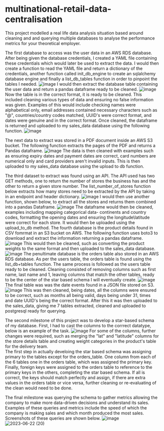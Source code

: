 # multinational-retail-data-centralisation

This project modelled a real life data analysis situation based around cleaning and and querying multiple databases to analyse the performance metrics for your theoretical employer. 

The first database to access was the user data in an AWS RDS database. After being given the database credentials, I created a YAML file containing these credentials which would later be used to extract the data. I would then create a function to read the YAML file and return a dictionary of the credentials, another function called init_db_engine to create an sqlalchemy database engine and finally a list_db_tables function in order to pinpoint the tables I needed.
![image](https://github.com/OllieMountier/multinational-retail-data-centralisation/assets/116648304/c0be81e4-3f85-4d1d-9c05-8e70451cef41)
I would then extract the database table containing the user data and return a pandas dataframe ready to be cleaned.
![image](https://github.com/OllieMountier/multinational-retail-data-centralisation/assets/116648304/e7697a44-6ac8-44f2-86ec-b925b0c60688)
Now the table is in the correct format, it is ready to be cleaned. This included cleaning various types of data and ensuring no false information was given. Examples of this would include checking names were alphabetical only, email addresses contained necessary characters such as "@", countries/country codes matched, UUID's were correct format, and dates were genuine and in the correct format. Once cleaned, the dataframe is returned and uploaded to my sales_data database using the following function.
![image](https://github.com/OllieMountier/multinational-retail-data-centralisation/assets/116648304/db1752a4-1f80-4097-8310-e7a58c3554d1)

The next data to extract was stored in a PDF document inside an AWS S3 bucket. The following function extracts the pages of the PDF and returns a Pandas dataframe.
![image](https://github.com/OllieMountier/multinational-retail-data-centralisation/assets/116648304/e02ec2a8-ca76-47c0-b91d-148f072515cb)
The data is then cleaned with examples such as ensuring expiry dates and payment dates are correct, card numbers are numerical only and card providers aren't invalid inputs. This is then uploaded to my sales_data database using the upload to db function.

The third dataset to extract was found using an API. The API used has two GET methods, one to return the number of stores the business has and the other to return a given store number. The list_number_of_stores function below extracts how many stores need to be extracted by the API by taking in an endpoint and header dictionary.
![image](https://github.com/OllieMountier/multinational-retail-data-centralisation/assets/116648304/5f0db4dd-7c9d-490e-81ee-57f1ffec584e)
I would then use another function, shown below, to extract all the stores and returns them combined into a pandas Dataframe.
![image](https://github.com/OllieMountier/multinational-retail-data-centralisation/assets/116648304/b0f5ef42-070b-4c53-907e-e56402712342)
The dataframe would then be cleaned, examples including mapping categorical data- continents and country codes, formatting the opening dates and ensuring the longitude\latitude were correct for each store.
It would then be uploaded using the upload_to_db method.
The fourth database is the product details found in CSV fomrmat in an S3 bucket on AWS. The following function uses boto3 to download and extract the information returning a pandas dataframe.
![image](https://github.com/OllieMountier/multinational-retail-data-centralisation/assets/116648304/e2ac082c-ca25-45c3-8fec-f7cdcdd82349)
This would then be cleaned, such as converting the product weights to the same format and then uploaded to the sales_data database.
![image](https://github.com/OllieMountier/multinational-retail-data-centralisation/assets/116648304/25af6fc4-3722-4ac4-a1ad-460f76f22054)
The penultimate database is the orders table also stored in an AWS RDS database. As per the users table, the orders table is found using the list_db+tables function. The same process is followed as the users table ready to be cleaned. Cleaning consisted of removing columns such as first name, last name and 1, leaving columns that match the other tables, ready to be the center of the star based schema I will eventually create.
![image](https://github.com/OllieMountier/multinational-retail-data-centralisation/assets/116648304/5ff367af-98a1-47a0-882e-d534e37c4592)
The final table was was the date events found in a JSON file stored on S3. 
![image](https://github.com/OllieMountier/multinational-retail-data-centralisation/assets/116648304/e20bb0ae-dcc3-434e-907f-646a5bece612)
This was then cleaned, being dates, all the columns were ensured to be correct, such as months all being valid, days being under 31, times and date UUID's being the correct format.
After this it was then uploaded to the sales_data, giving me 7 tables extracted, cleaned and uploaded to postgresql ready for querying.

The second milestone of this project was to develop a star-based schema of my database. First, I had to cast the columns to the corrrect datatype, below is an example of the task.
![image](https://github.com/OllieMountier/multinational-retail-data-centralisation/assets/116648304/bdba8b01-5d21-49ba-a5fb-f1175a759dba)
For some of the columns, further changes were required, such as merging the "lat" and "latitude" columns for the store details table and creating weight categories in the product's table for the delivery team.  
The first step in actually develoing the star based schema was assigning primary to the tables except for the orders_table. One column from each of the 6 tables one in the orders table, which was assigned the primary key.
Finally, foreign keys were assigned to the orders table to reference to the primary keys in the others, completing the star based schema. If all is correct, the keys should match perfectly and assign, if there are extra values in the orders table or vice versa, further cleaning or re-evaluating of the clean would need to be done.

The final milestone was querying the schema to gather metrics allowing the company to make more data-driven decisions and understand its sales. Examples of these queries and metrics include the speed of which the company is making sales and which month produced the most sales. Screenshots of these queries are shown below. 
![image](https://github.com/OllieMountier/multinational-retail-data-centralisation/assets/116648304/a38f449a-03ae-42b4-a1bd-e443c1c36e81)
![2023-06-22 (20)](https://github.com/OllieMountier/multinational-retail-data-centralisation/assets/116648304/daa012ec-6c2e-4c99-912c-83c460551f31)



